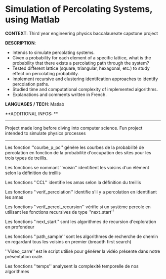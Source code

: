 # Simulation of Percolating Systems, using Matlab

**CONTEXT**: Third year engineering physics baccalaureate capstone project

**DESCRIPTION**:
- Intends to simulate percolating systems.
- Given a probability for each element of a specific lattice, what is the probability that there exists a percolating path through the system?
- Tested different lattice (square, triangular, hexagonal, etc.) to study effect on percolating probability.
- Implement recursive and clustering identifcation approaches to identify percolation paths.
- Studied time and computational complexity of implemented algorithms.
- Explanations and comments written in French.

**LANGUAGES / TECH**: Matlab




**ADDITIONAL INFOS: **
******
Project made long before diving into computer science.
Fun project intended to simulate physics processes
******



Les fonction ''courbe_p_pc'' génère les courbes de la probabilité de percolation en fonction de la probabilité d'occupation des sites pour les trois types de treillis. 

Les fonctions se nommant ''voisin'' identifient les voisins d'un élément selon la définition du treillis

Les fonctions ''CCL'' identifie les amas selon la définition du treillis

Les fonctions ''verif_percolation'' identifie s'il y a percolation en identifiant les amas

Les fonctions ''verif_percol_recursion'' vérifie si un système percole en utilisant les fonctions recursives de type ''next_start''

Les fonctions ''next_start'' sont les algorithmes de recursion d'exploration en profondeur

Les fonctions ''path_sample'' sont les algorithmes de recherche de chemin en regardant tous les voisins en premier (breadth first search)

''Video_carre'' est le script utilisé pour générer la vidéo présente dans notre présentation orale.

Les fonctions ''temps'' analysent la complexité temporelle de nos algorithmes




	
